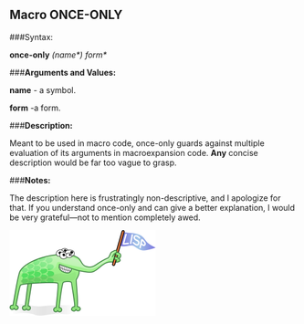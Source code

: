## Macro **ONCE-ONLY**

###Syntax:

**once-only** *(name&ast;) form&ast;*

###**Arguments and Values:**

**name** - a symbol.

**form** -a form.

###**Description:**

Meant to be used in macro code, once-only guards against multiple evaluation of its arguments in macroexpansion code. 
**Any** concise description would be far too vague to grasp.

###**Notes:**

The description here is frustratingly non-descriptive, and I apologize for that. If you understand once-only and can give a better explanation, I would be very grateful—not to mention completely awed.

![alien](alien.png)